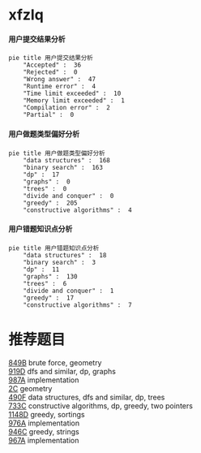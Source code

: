 # xfzlq

<!-- tabs:start -->



#### **用户提交结果分析**

```mermaid
pie title 用户提交结果分析
    "Accepted" :  36
    "Rejected" :  0
    "Wrong answer" :  47
    "Runtime error" :  4
    "Time limit exceeded" :  10
    "Memory limit exceeded" :  1
    "Compilation error" :  2
    "Partial" :  0
```

#### **用户做题类型偏好分析**

```mermaid
pie title 用户做题类型偏好分析
    "data structures" :  168
    "binary search" :  163
    "dp" :  17
    "graphs" :  0
    "trees" :  0
    "divide and conquer" :  0
    "greedy" :  205
    "constructive algorithms" :  4
```
#### **用户错题知识点分析**

```mermaid
pie title 用户错题知识点分析
    "data structures" :  18
    "binary search" :  3
    "dp" :  11
    "graphs" :  130
    "trees" :  6
    "divide and conquer" :  1
    "greedy" :  17
    "constructive algorithms" :  7
```



<!-- tabs:end -->
# 推荐题目
[849B](https://codeforces.com/contest/849/problem/B)		brute force,
                        geometry		  
[919D](https://codeforces.com/contest/919/problem/D)		dfs and similar,
                        dp,
                        graphs		  
[987A](https://codeforces.com/contest/987/problem/A)		implementation		  
[2C](https://codeforces.com/contest/2/problem/C)		geometry		  
[490F](https://codeforces.com/contest/490/problem/F)		data structures,
                        dfs and similar,
                        dp,
                        trees		  
[733C](https://codeforces.com/contest/733/problem/C)		constructive algorithms,
                        dp,
                        greedy,
                        two pointers		  
[1148D](https://codeforces.com/contest/1148/problem/D)		greedy,
                        sortings		  
[976A](https://codeforces.com/contest/976/problem/A)		implementation		  
[946C](https://codeforces.com/contest/946/problem/C)		greedy,
                        strings		  
[967A](https://codeforces.com/contest/967/problem/A)		implementation		  

